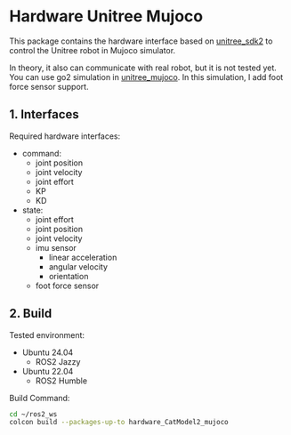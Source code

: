 # Hardware Unitree Mujoco

This package contains the hardware interface based on [unitree_sdk2](https://github.com/unitreerobotics/unitree_sdk2) to control the Unitree robot in Mujoco simulator. 

In theory, it also can communicate with real robot, but it is not tested yet. You can use go2 simulation in [unitree_mujoco](https://github.com/legubiao/unitree_mujoco). In this simulation, I add foot force sensor support.

## 1. Interfaces

Required hardware interfaces:

* command:
  * joint position
  * joint velocity
  * joint effort
  * KP
  * KD
* state:
  * joint effort
  * joint position
  * joint velocity
  * imu sensor
    * linear acceleration
    * angular velocity
    * orientation
  * foot force sensor

## 2. Build

Tested environment:
* Ubuntu 24.04
    * ROS2 Jazzy
* Ubuntu 22.04
    * ROS2 Humble

Build Command:
```bash
cd ~/ros2_ws
colcon build --packages-up-to hardware_CatModel2_mujoco
```